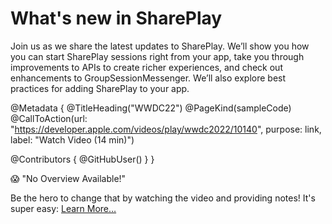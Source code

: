 # What's new in SharePlay

Join us as we share the latest updates to SharePlay. We’ll show you how you can start SharePlay sessions right from your app, take you through improvements to APIs to create richer experiences, and check out enhancements to GroupSessionMessenger. We’ll also explore best practices for adding SharePlay to your app.

@Metadata {
   @TitleHeading("WWDC22")
   @PageKind(sampleCode)
   @CallToAction(url: "https://developer.apple.com/videos/play/wwdc2022/10140", purpose: link, label: "Watch Video (14 min)")

   @Contributors {
      @GitHubUser(<replace this with your GitHub handle>)
   }
}

😱 "No Overview Available!"

Be the hero to change that by watching the video and providing notes! It's super easy:
 [Learn More…](https://wwdcnotes.com/documentation/wwdcnotes/contributing)
